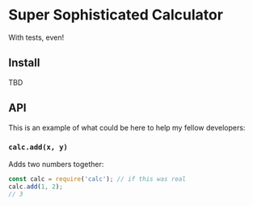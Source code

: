 Super Sophisticated Calculator
===

With tests, even!

## Install

TBD

## API

This is an example of what could be here to help my fellow developers:

### `calc.add(x, y)`

Adds two numbers together:

```js
const calc = require('calc'); // if this was real
calc.add(1, 2);
// 3
```
